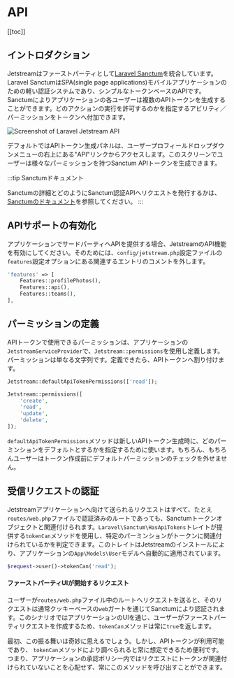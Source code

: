 # API

[[toc]]

## イントロダクション

Jetstreamはファーストパーティとして[Laravel Sanctum](https://laravel.com/docs/sanctum)を統合しています。Laravel SanctumはSPA(single page applications)モバイルアプリケーションのための軽い認証システムであり、シンプルなトークンベースのAPIです。Sanctumによりアプリケーションの各ユーザーは複数のAPIトークンを生成することができます。どのアクションの実行を許可するのかを指定するアビリティ／パーミッションをトークンへ付加できます。

![Screenshot of Laravel Jetstream API](./../../assets/img/api.png)

デフォルトではAPIトークン生成パネルは、ユーザープロフィールドロップダウンメニューの右上にある"API"リンクからアクセスします。このスクリーンでユーザーは様々なパーミッションを持つSanctum APIトークンを生成できます。

:::tip Sanctumドキュメント

Sanctumの詳細とどのようにSanctum認証APIへリクエストを発行するかは、[Sanctumのドキュメント](https://laravel.com/docs/sanctum)を参照してください。
:::

## APIサポートの有効化

アプリケーションでサードパーティへAPIを提供する場合、JetstreamのAPI機能を有効にしてください。そのためには、`config/jetstream.php`設定ファイルの`features`設定オプションにある関連するエントリのコメントを外します。

```php
'features' => [
    Features::profilePhotos(),
    Features::api(),
    Features::teams(),
],
```

## パーミッションの定義

APIトークンで使用できるパーミッションは、アプリケーションの`JetstreamServiceProvider`で、`Jetstream::permissions`を使用し定義します。パーミッションは単なる文字列です。定義できたら、APIトークンへ割り付けます。

```php
Jetstream::defaultApiTokenPermissions(['read']);

Jetstream::permissions([
    'create',
    'read',
    'update',
    'delete',
]);
```

`defaultApiTokenPermissions`メソッドは新しいAPIトークン生成時に、どのパーミンションをデフォルトとするかを指定するために使います。もちろん、もちろんユーザーはトークン作成前にデフォルトパーミッションのチェックを外せません。

## 受信リクエストの認証

Jetstreamアプリケーションへ向けて送られるリクエストはすべて、たとえ`routes/web.php`ファイルで認証済みのルートであっても、Sanctumトークンオブジェクトと関連付けられます。`Laravel\Sanctum\HasApiTokens`トレイトが提供する`tokenCan`メソッドを使用し、特定のパーミンションがトークンに関連付けられているかを判定できます。このトレイトはJetstreamのインストールにより、アプリケーションの`App\Models\User`モデルへ自動的に適用されています。

```php
$request->user()->tokenCan('read');
```

#### ファーストパーティUIが開始するリクエスト

ユーザーが`routes/web.php`ファイル中のルートへリクエストを送ると、そのリクエストは通常クッキーベースの`web`ガートを通じてSanctumにより認証されます。このシナリオではアプリケーションのUIを通じ、ユーザーがファーストパーティリクエストを作成するため、`tokenCan`メソッドは常に`true`を返します。

最初、この振る舞いは奇妙に思えるでしょう。しかし、APIトークンが利用可能であり、 `tokenCan`メソッドにより調べられると常に想定できるため便利です。つまり、アプリケーションの承認ポリシー内ではリクエストにトークンが関連付けられていないことを心配せず、常にこのメソッドを呼び出すことができます。
